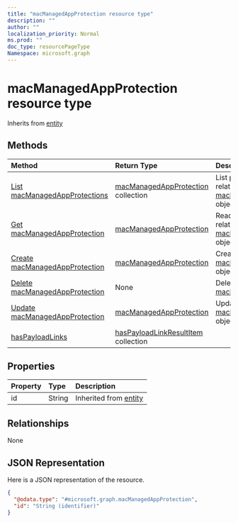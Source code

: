 ```yaml
---
title: "macManagedAppProtection resource type"
description: ""
author: ""
localization_priority: Normal
ms.prod: ""
doc_type: resourcePageType
Namespace: microsoft.graph
---
```



# macManagedAppProtection resource type




Inherits from [entity](../resources/entity.md)

## Methods
|Method|Return Type|Description|
|:---|:---|:---|
|[List macManagedAppProtections](../api/macmanagedappprotection-list.md)|[macManagedAppProtection](../resources/macManagedAppProtection.md) collection|List properties and relationships of the [macManagedAppProtection](../resources/macmanagedappprotection.md) objects.|
|[Get macManagedAppProtection](../api/macmanagedappprotection-get.md)|[macManagedAppProtection](../resources/macManagedAppProtection.md)|Read properties and relationships of the [macManagedAppProtection](../resources/macmanagedappprotection.md) object.|
|[Create macManagedAppProtection](../api/macmanagedappprotection-create.md)|[macManagedAppProtection](../resources/macManagedAppProtection.md)|Create a new [macManagedAppProtection](../resources/macmanagedappprotection.md) object.|
|[Delete macManagedAppProtection](../api/macmanagedappprotection-delete.md)|None|Deletes a [macManagedAppProtection](../resources/macmanagedappprotection.md).|
|[Update macManagedAppProtection](../api/macmanagedappprotection-update.md)|[macManagedAppProtection](../resources/macManagedAppProtection.md)|Update the properties of a [macManagedAppProtection](../resources/macmanagedappprotection.md) object.|
|[hasPayloadLinks](../api/macmanagedappprotection-haspayloadlinks.md)|[hasPayloadLinkResultItem](../resources/hasPayloadLinkResultItem.md) collection||

## Properties
|Property|Type|Description|
|:---|:---|:---|
|id|String| Inherited from [entity](../resources/entity.md)|

## Relationships
None

## JSON Representation
Here is a JSON representation of the resource.
<!-- {
  "blockType": "resource",
  "keyProperty": "id",
  "@odata.type": "microsoft.graph.macManagedAppProtection",
  "baseType": "microsoft.graph.entity",
  "openType": false
}
-->
``` json
{
  "@odata.type": "#microsoft.graph.macManagedAppProtection",
  "id": "String (identifier)"
}
```

